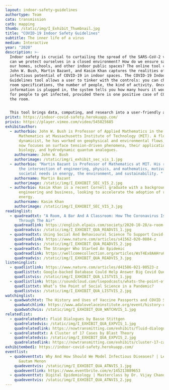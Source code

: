 ```yaml
---
layout: indoor-safety-guidelines
authortype: Team
cata: transmission
catb: mapping
thumb: /static/img/I_Exhibit_Thumbnail.jpg
title: "COVID-19 Indoor Safety Guidelines"
subtitle: The inner life of a virus
medium: Interactive
year: "2020"
description: >-
  Indoor safety is crucial to curtailing the spread of the SARS-CoV-2 virus. How
  can we protect ourselves in a closed environment? How do we ensure safety in
  our homes, schools, and other indoor public spaces? The online tool created by
  John W. Bush, Martin Bazant, and Kasim Khan captures the realities of the
  infectious potential of COVID-19 in indoor spaces. The COVID-19 Indoor Safety
  Guidelines tool allows a user to tinker with the controls: you can choose the
  room specifications, the number of people, the kind of activity. Once the
  information is plugged in, the system tells you how many hours it would take
  for people to get infected, provided there is one positive case of COVID-19 in
  the room.


  This tool brings data, computing, and research into a user-friendly and comprehensible format, keeping us better informed about the risk of infection in these uncertain times.
pritxt: https://indoor-covid-safety.herokuapp.com/
privis: https://player.vimeo.com/video/545825685
exhibitauthor:
  - authorbio: John W. Bush is Professor of Applied Mathematics in the Department of
      Mathematics at Massachusetts Institute of Technology (MIT). A fluid
      dynamicist, he has worked on geophysical and environmental flows, but he
      now focuses on surface tension-driven phenomena, their applications in
      biology, and hydrodynamic quantum analogues.
    authorname: John W. Bush
    authorimage: /static/img/i_exhibit_sec_vis_1.jpg
  - authorbio: "Martin Bazant is Professor of Mathematics at MIT. His research is at
      the intersection of engineering, physics, and mathematics, motivated by
      societal needs in energy, the environment, and sustainability. "
    authorname: Martin Bazant
    authorimage: /static/img/I_EXHIBIT_SEC_VIS_2.jpg
  - authorbio: Kasim Khan is a recent Cornell graduate with a background in chemical
      engineering and business, looking to accelerate the adoption of renewable
      energy.
    authorname: Kasim Khan
    authorimage: /static/img/I_EXHIBIT_SEC_VIS_3.jpg
readinglist:
  - quadreadtxt: "A Room, A Bar And A Classroom: How The Coronavirus Is Spread
      Through The Air"
    quadreadlink: https://english.elpais.com/society/2020-10-28/a-room-a-bar-and-a-class-how-the-coronavirus-is-spread-through-the-air.html
    quadreadvis: /static/img/I_EXHIBIT_QUA_READVIS_1.jpg
  - quadreadtxt: Using Social And Behavioural Science To Support Covid-19 Pandemic Response
    quadreadlink: https://www.nature.com/articles/s41562-020-0884-z
    quadreadvis: /static/img/I_EXHIBIT_QUA_READVIS_2.jpg
  - quadreadtxt: The Stranger Who Started An Epidemic
    quadreadlink: https://wellcomecollection.org/articles/WsT4Ex8AAHruGfXH
    quadreadvis: /static/img/I_EXHIBIT_QUA_READVIS_3.jpg
listeninglist:
  - quadlistlink: https://www.nature.com/articles/d41586-021-00523-z
    quadlisttxt: Google-backed Database Could Help Answer Big Covid Questions
    quadlistvis: /static/img/I_EXHIBIT_QUA_LISTVIS_1.jpg
  - quadlistlink: https://soundcloud.com/lsepodcasts/whats-the-point-of-social-science-in-a-pandemic
    quadlisttxt: What’s the Point of Social Science in a Pandemic?
    quadlistvis: /static/img/I_EXHIBIT_QUA_LISTVIS_2.jpg
watchinglist:
  - quadwatchtxt: The History and Uses of Vaccine Passports and COVID Status Apps
    quadwatchlink: https://www.adalovelaceinstitute.org/event/history-uses-vaccine-passports-covid-status-apps/
    quadwatchvis: /static/img/I_EXHIBIT_QUA_WATCHVIS_1.jpg
relatedlist:
  - quadrelatedtxt: Fluid Dialogues by Basse Stittgen
    quadrelatedvis: /static/img/I_EXHIBIT_QUA_EXPVIS_1.jpg
    quadrelatedlink: https://nowtransmitting.com/exhibits/fluid-dialogues/
  - quadrelatedtxt: A Cluster of 17 Cases by Blast Theory
    quadrelatedvis: /static/img/I_EXHIBIT_QUA_EXPVIS_2.jpg
    quadrelatedlink: https://nowtransmitting.com/exhibits/cluster-17-cases/
exhibitembed1: https://indoor-covid-safety.herokuapp.com/
eventlist:
  - quadeventtxt: Why And How Should We Model Infectious Diseases? | Lecture by Dr.
      Gautam Menon
    quadeventvis: /static/img/I_EXHIBIT_QUA_ATNVIS_1.jpg
    quadeventlink: https://www.eventbrite.com/e/145213889653
  - quadeventtxt: Digital Epidemiology | Masterclass by Dr. Vijay Chandru
    quadeventvis: /static/img/I_EXHIBIT_QUA_ATNVIS_2.jpg
---
```

